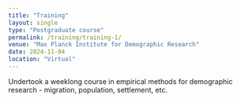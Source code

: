 ```yaml
---
title: "Training"
layout: single
type: "Postgraduate course"
permalink: /training/training-1/
venue: "Max Planck Institute for Demographic Research"
date: 2024-11-04
location: "Virtual"
---
```


Undertook a weeklong course in empirical methods for demographic research - migration, population, settlement, etc.
